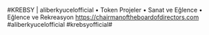 #KREBSY | aliberkyucelofficial
• Token Projeler
• Sanat ve Eğlence
• Eğlence ve Rekreasyon
https://chairmanoftheboardofdirectors.com
#aliberkyucelofficial #krebsyofficial# 